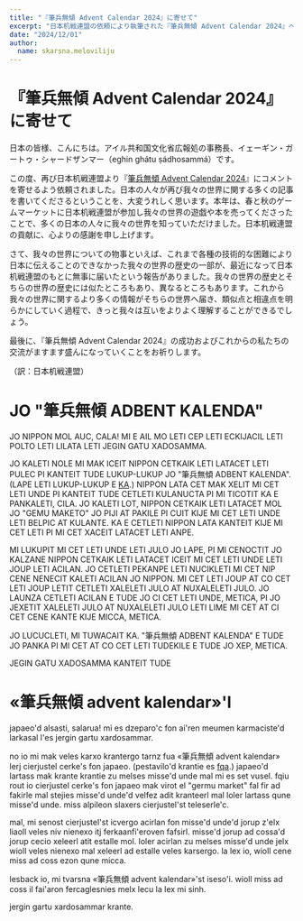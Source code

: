 ```yaml
---
title: "『筆兵無傾 Advent Calendar 2024』に寄せて"
excerpt: "日本机戦連盟の依頼により執筆された『筆兵無傾 Advent Calendar 2024』への祝辞です。"
date: "2024/12/01"
author:
  name: skarsna.meloviliju
---
```


# 『筆兵無傾 Advent Calendar 2024』に寄せて
日本の皆様、こんにちは。アイル共和国文化省広報処の事務長、イェーギン・ガートゥ・シャードザンマー（eghin ghátu ṣádhosammá）です。

この度、再び日本机戦連盟より『[筆兵無傾 Advent Calendar 2024](https://adventar.org/calendars/10596)』にコメントを寄せるよう依頼されました。日本の人々が再び我々の世界に関する多くの記事を書いてくださるということを、大変うれしく思います。本年は、春と秋のゲームマーケットに日本机戦連盟が参加し我々の世界の遊戯や本を売ってくださったことで、多くの日本の人々に我々の世界を知っていただけました。日本机戦連盟の貢献に、心よりの感謝を申し上げます。

さて、我々の世界についての物事といえば、これまで各種の技術的な困難により日本に伝えることのできなかった我々の世界の歴史の一部が、最近になって日本机戦連盟のもとに無事に届いたという報告がありました。我々の世界の歴史とそちらの世界の歴史には似たところもあり、異なるところもあります。これから我々の世界に関するより多くの情報がそちらの世界へ届き、類似点と相違点を明らかにしていく過程で、きっと我々は互いをよりよく理解することができるでしょう。

最後に、『筆兵無傾 Advent Calendar 2024』の成功およびこれからの私たちの交流がますます盛んになっていくことをお祈りします。

（訳：日本机戦連盟）

# <span lang="x-ycaxen-medium">JO "</span><span lang="x-linmarn">筆兵無傾</span><span lang="x-ycaxen-medium"> ADBENT KALENDA"</span>
<div lang="x-ycaxen-medium">

JO NIPPON MOL AUC, CALA! MI E AIL MO LETI CEP LETI ECKIJACIL LETI POLTO LETI LILATA LETI JEGIN GATU XADOSAMMA.

JO KALETI NOLE MI MAK ICEIT NIPPON CETKAIK LETI LATACET LETI PULEC PI KANTEIT TUDE LUKUP-LUKUP JO "<span lang="x-linmarn">筆兵無傾</span> ADBENT KALENDA". (LAPE LETI LUKUP-LUKUP E [KA](../advent-calendar-20231201).) NIPPON LATA CET MAK XELIT MI CET LETI UNDE PI KANTEIT TUDE CETLETI KULANUCTA PI MI TICOTIT KA E PANKALETI, CILA. JO KALETI LOT, NIPPON CETKAIK LETI LATACET MOL JO "GEMU MAKETO" JO PIJI AT PAKILE PI CUIT KIJE MI CET LETI UNDE LETI BELPIC AT KULANTE. KA E CETLETI NIPPON LATA KANTEIT KIJE MI CET LETI PI MI CET XACEIT LATACET LETI ANPE.

MI LUKUPIT MI CET LETI UNDE LETI JULO JO LAPE, PI MI CENOCTIT JO KALZANE NIPPON CETKAIK LETI LATACET ICEIT MI CET LETI UNDE LETI JOUP LETI ACILAN. JO CETLETI PEKANPE LETI NUCIKLETI MI CET NIP CENE NENECIT KALETI ACILAN JO NIPPON. MI CET LETI JOUP AT CO CET LETI JOUP LETIT CETLETI XALELETI JULO AT NUXALELETI JULO. JO LAUNZA CETLETI ACILAN E TUDE JO CI CET LETI UNDE, METICA, PI JO JEXETIT XALELETI JULO AT NUXALELETI JULO LETI LIME MI CET AT CI CET CENE KANTE KIJE MICCA, METICA.

JO LUCUCLETI, MI TUWACAIT KA. "<span lang="x-linmarn">筆兵無傾</span> ADBENT KALENDA" E TUDE JO PANKA PI MI CET AT CO CET LETI TUDEKILE E TUDE JO XEP, METICA.

JEGIN GATU XADOSAMMA KANTEIT TUDE

</div>

# «<span lang="x-linmarn">筆兵無傾</span><span lang="x-lineparine"> advent kalendar»'l</span>
<div lang="x-lineparine">

japaeo'd alsasti, salarua! mi es dzeparo'c fon ai'ren meumen karmaciste'd larkasal l'es jergin gartu xardosammar.

no io mi mak veles karxo krantergo tarnz fua «<span lang="x-linmarn">筆兵無傾</span> advent kalendar» lerj cierjustel cerke's fon japaeo. (pestavilo'd krantie es [fqa](../advent-calendar-20231201).) japaeo'd lartass mak krante krantie zu melses misse'd unde mal mi es set vusel. fqiu rout io cierjustel cerke's fon japaeo mak virot el "germu market" fal fir ad fakirle mal stejies misse'd unde'd velfez adit kranteerl mal loler lartass qune misse'd unde. miss alpileon slaxers cierjustel'st teleserle'c.

mal, mi senost cierjustel'st icvergo acirlan fon misse'd unde'd jorup z'elx liaoll veles niv nienexo itj ferkaanfi'eroven fafsirl. misse'd jorup ad cossa'd jorup cecio xeleerl atit estalle mol. loler acirlan zu melses misse'd unde jelx wioll veles nienexo mal xeleerl ad estalle veles karsergo. la lex io, wioll cene miss ad coss ezon qune micca.

lesback io, mi tvarsna «<span lang="x-linmarn">筆兵無傾</span> advent kalendar»'st iseso'i. wioll miss ad coss il fai'aron fercaglesnies melx lecu la lex mi sinh.

jergin gartu xardosammar krante.

</div>